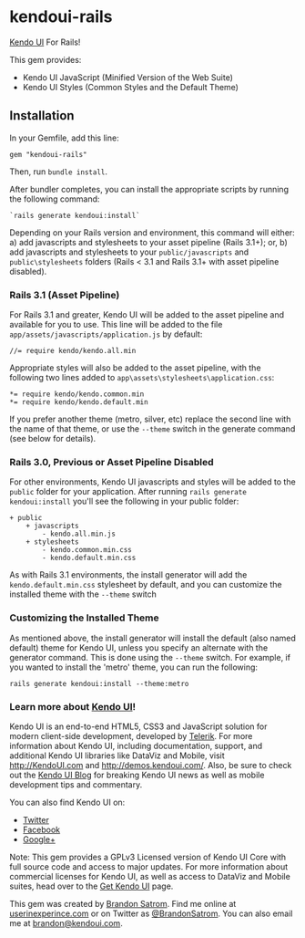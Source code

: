 # kendoui-rails

[Kendo UI](http://www.kendoui.com) For Rails!

This gem provides:

* Kendo UI JavaScript (Minified Version of the Web Suite)
* Kendo UI Styles (Common Styles and the Default Theme)

## Installation

In your Gemfile, add this line:

    gem "kendoui-rails"

Then, run `bundle install`. 

After bundler completes, you can install the appropriate scripts by running the following command:

    `rails generate kendoui:install` 

Depending on your Rails version and environment, this command will either:
 a) add javascripts and stylesheets to your asset pipeline (Rails 3.1+);
or, b) add javascripts and stylesheets to your `public/javascripts` and `public\stylesheets` folders (Rails < 3.1 and Rails 3.1+ with asset pipeline disabled).

### Rails 3.1 (Asset Pipeline)

For Rails 3.1 and greater, Kendo UI will be added to the asset pipeline and available for you to use. This line will be added to the file `app/assets/javascripts/application.js` by default:

    //= require kendo/kendo.all.min

Appropriate styles will also be added to the asset pipeline, with the following two lines added to `app\assets\stylesheets\application.css`:

	*= require kendo/kendo.common.min
	*= require kendo/kendo.default.min 

If you prefer another theme (metro, silver, etc) replace the second line with the name of that theme, or use the `--theme` switch in the generate command (see below for details).

### Rails 3.0, Previous or Asset Pipeline Disabled

For other environments, Kendo UI javascripts and styles will be added to the `public` folder for your application. After running `rails generate kendoui:install` you'll see the following in your public folder:

    + public
        + javascripts
            - kendo.all.min.js
        + stylesheets
            - kendo.common.min.css
            - kendo.default.min.css
            
As with Rails 3.1 environments, the install generator will add the `kendo.default.min.css` stylesheet by default, and you can customize the installed theme with the `--theme` switch

### Customizing the Installed Theme

As mentioned above, the install generator will install the default (also named default) theme for Kendo UI, unless you specify an alternate with the generator command. This is done using the `--theme` switch. For example, if you wanted to install the 'metro' theme, you can run the following:

    rails generate kendoui:install --theme:metro

### Learn more about [Kendo UI](http://kendoui.com)!

Kendo UI is an end-to-end HTML5, CSS3 and JavaScript solution for modern client-side development, developed by [Telerik](http://www.telerik.com). For more information about Kendo UI, including documentation, support, and additional Kendo UI libraries like DataViz and Mobile, visit http://KendoUI.com and http://demos.kendoui.com/. Also, be sure to check out the [Kendo UI Blog](http://www.kendoui.com/blogs.aspx) for breaking Kendo UI news as well as mobile development tips and commentary.

You can also find Kendo UI on:

* [Twitter](https://twitter.com/#!/KendoUI)
* [Facebook](http://www.facebook.com/KendoUI)
* [Google+](https://plus.google.com/117798269023828336983/posts)

Note: This gem provides a GPLv3 Licensed version of Kendo UI Core with full source code and access to major updates. For more information about commercial licenses for Kendo UI, as well as access to DataViz and Mobile suites, head over to the [Get Kendo UI](http://www.kendoui.com/blogs.aspx) page.

This gem was created by [Brandon Satrom](http://twitter.com/brandonsatrom). Find me online at [userinexperince.com](http://userinexperince.com) or on Twitter as [@BrandonSatrom](http://twitter.com/brandonsatrom). You can also email me at [brandon@kendoui.com](mailto:brandon@kendoui.com).